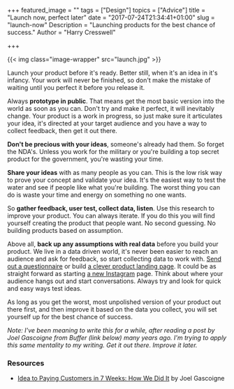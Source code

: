 +++
featured_image = ""
tags = ["Design"]
topics = ["Advice"]
title = "Launch now, perfect later"
date = "2017-07-24T21:34:41+01:00"
slug = "launch-now"
Description = "Launching products for the best chance of success."
Author = "Harry Cresswell"

+++

{{< img class="image-wrapper" src="launch.jpg" >}}

<p class="intro">Launch your product before it's ready. Better still, when it's an idea in it's infancy. Your work will never be finished, so don't make the mistake of waiting until you perfect it before you release it.</p>

Always **prototype in public**. That means get the most basic version into the world as soon as you can. Don't try and make it perfect, it will inevitably change. Your product is a work in progress, so just make sure it articulates your idea, it's directed at your target audience and you have a way to collect feedback, then get it out there.

**Don't be precious with your ideas**, someone's already had them. So forget the NDA's. Unless you work for the military or you're building a top secret product for the government, you're wasting your time.

**Share your ideas** with as many people as you can. This is the low risk way to prove your concept and validate your idea. It's the easiest way to test the water and see if people like what you're building. The worst thing you can do is waste your time and energy on something no one wants.

So **gather feedback, user test, collect data, listen**. Use this research to improve your product. You can always iterate. If you do this you will find yourself creating the product that people want. No second guessing. No building products based on assumption.

Above all, **back up any assumptions with real data** before you build your product. We live in a data driven world, it's never been easier to reach an audience and ask for feedback, so start collecting data to work with. [Send out a questionnaire](https://www.typeform.com/) or build [a clever product landing page](https://www.harrycresswell.com/design-consulting/). It could be as straight forward as starting [a new Instagram](https://www.instagram.com/typeservices/) page. Think about where your audience hangs out and start conversations. Always try and look for quick and easy ways test ideas.

As long as you get the worst, most unpolished version of your product out there first, and then improve it based on the data you collect, you will set yourself up for the best chance of success.

_Note: I've been meaning to write this for a while, after reading a post by Joel Gascoigne from Buffer (link below) many years ago. I'm trying to apply this same mentality to my writing. Get it out there. Improve it later._


### Resources

- [Idea to Paying Customers in 7 Weeks: How We Did It](https://blog.bufferapp.com/idea-to-paying-customers-in-7-weeks-how-we-did-it) by Joel Gascoigne
